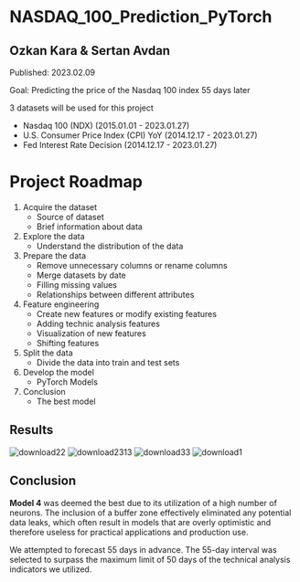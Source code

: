 # NASDAQ_100_Prediction_PyTorch

## Ozkan Kara & Sertan Avdan

Published: 2023.02.09

Goal: Predicting the price of the Nasdaq 100 index 55 days later

3 datasets will be used for this project
- Nasdaq 100 (NDX) (2015.01.01 - 2023.01.27) 
- U.S. Consumer Price Index (CPI) YoY (2014.12.17 - 2023.01.27)
- Fed Interest Rate Decision (2014.12.17 - 2023.01.27)


# Project Roadmap
1. Acquire the dataset
    - Source of dataset
    - Brief information about data
2. Explore the data
    - Understand the distribution of the data
3. Prepare the data
    - Remove unnecessary columns or rename columns
    - Merge datasets by date
    - Filling missing values
    - Relationships between different attributes
4. Feature engineering
    - Create new features or modify existing features
    - Adding technic analysis features
    - Visualization of new features
    - Shifting features
5. Split the data
    - Divide the data into train and test sets
6. Develop the model
    - PyTorch Models
7. Conclusion
    - The best model

## Results
![download22](https://user-images.githubusercontent.com/113067787/217866887-2568260e-b1bc-4928-81b7-8350e950792f.png)
![download2313](https://user-images.githubusercontent.com/113067787/217866898-bcb4c10b-61a1-4e63-b8db-bd9ec0f0476a.png)
![download33](https://user-images.githubusercontent.com/113067787/217866934-764a452f-af5d-4482-ac73-c994aba9cb21.png)
![download1](https://user-images.githubusercontent.com/113067787/217866947-f8e9a794-16df-4c47-90b4-10b2044e3608.png)



## Conclusion
**Model 4** was deemed the best due to its utilization of a high number of neurons. The inclusion of a buffer zone effectively eliminated any potential data leaks, which often result in models that are overly optimistic and therefore useless for practical applications and production use.

We attempted to forecast 55 days in advance. The 55-day interval was selected to surpass the maximum limit of 50 days of the technical analysis indicators we utilized.
